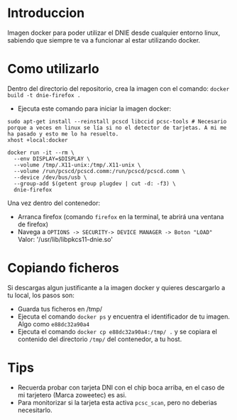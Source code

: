 # Introduccion

Imagen docker para poder utilizar el DNIE desde cualquier entorno linux, sabiendo que siempre te va a funcionar al estar utilizando docker.

# Como utilizarlo

Dentro del directorio del repositorio, crea la imagen con el comando: `docker build -t dnie-firefox .`

* Ejecuta este comando para iniciar la imagen docker:

```
sudo apt-get install --reinstall pcscd libccid pcsc-tools # Necesario porque a veces en linux se lía si no el detector de tarjetas. A mi me ha pasado y esto me lo ha resuelto.
xhost +local:docker

docker run -it --rm \
  --env DISPLAY=$DISPLAY \
  --volume /tmp/.X11-unix:/tmp/.X11-unix \
  --volume /run/pcscd/pcscd.comm:/run/pcscd/pcscd.comm \
  --device /dev/bus/usb \
  --group-add $(getent group plugdev | cut -d: -f3) \
  dnie-firefox
```

Una vez dentro del contenedor:
* Arranca firefox (comando `firefox` en la terminal, te abrirá una ventana de firefox)
* Navega a `OPTIONS -> SECURITY-> DEVICE MANAGER -> Boton "LOAD"` Valor: '/usr/lib/libpkcs11-dnie.so'

# Copiando ficheros
Si descargas algun justificante a la imagen docker y quieres descargarlo a tu local, los pasos son:
* Guarda tus ficheros en /tmp/
* Ejecuta el comando `docker ps` y encuentra el identificador de tu imagen. Algo como `e88dc32a90a4`
* Ejecuta el comando `docker cp e88dc32a90a4:/tmp/ .` y se copiara el contenido del directorio `/tmp/` del contenedor, a tu host.

# Tips
* Recuerda probar con tarjeta DNI con el chip boca arriba, en el caso de mi tarjetero (Marca zoweetec) es asi.
* Para monitorizar si la tarjeta esta activa `pcsc_scan`, pero no deberias necesitarlo.
